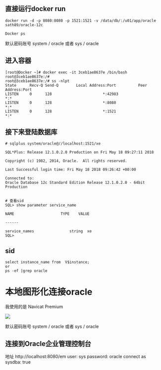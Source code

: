 ## 直接运行docker run

    docker run -d -p 8080:8080 -p 1521:1521 -v /data/db/:/u01/app/oracle sath89/oracle-12c
    
    Docker ps

默认密码账号 system / oracle 或者 sys / oracle

## 进入容器

```
[root@Docker ~]# docker exec -it 3ceb1ae8637e /bin/bash 
root@3ceb1ae8637e:/# 
root@3ceb1ae8637e:/# ss -nlpt
State      Recv-Q Send-Q        Local Address:Port          Peer Address:Port 
LISTEN     0      128                       *:42983                    *:*     
LISTEN     0      128                       *:8080                     *:*     
LISTEN     0      128                       *:1521                     *:*     
```



## 接下来登陆数据库

```
# sqlplus system/oracle@//localhost:1521/xe

SQL*Plus: Release 12.1.0.2.0 Production on Fri May 18 09:27:11 2018

Copyright (c) 1982, 2014, Oracle.  All rights reserved.

Last Successful login time: Fri May 18 2018 09:26:42 +00:00

Connected to:
Oracle Database 12c Standard Edition Release 12.1.0.2.0 - 64bit Production


# 查看sid
SQL> show parameter service_name

NAME                     TYPE    VALUE

------

service_names                string  xe
SQL> 
```



## sid

```
select instance_name from  V$instance;
or
ps -ef |grep oracle
```



# 本地图形化连接oracle

我使用的是 Navicat Premium

![](https://s1.ax1x.com/2018/10/16/iayBDS.md.png)



默认密码账号 system / oracle 或者 sys / oracle





##  连接到Oracle企业管理控制台

地址 http://localhost:8080/em
user: sys
password: oracle
connect as sysdba: true

